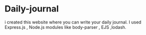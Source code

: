 # Daily-journal
i created this website where you can write your daily journal. I used Express.js , Node.js modules like body-parser , EJS ,lodash.
